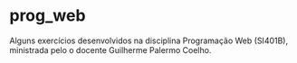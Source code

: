 # prog_web
Alguns exercícios desenvolvidos na disciplina Programação Web (SI401B), ministrada pelo o docente Guilherme Palermo Coelho.
